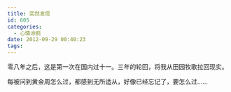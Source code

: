 ```yaml
---
title: 突然发现
id: 605
categories:
  - 心情涂鸦
date: 2012-09-29 00:40:23
tags:
---
```


零八年之后，这是第一次在国内过十一。三年的轮回，将我从田园牧歌拉回现实。

每被问到黄金周怎么过，都感到无所适从，好像已经忘记了，要怎么过……
